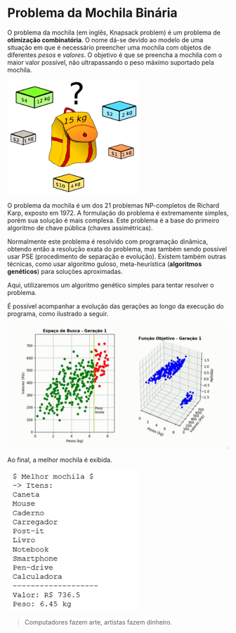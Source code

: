 # Problema da Mochila Binária

O problema da mochila (em inglês, Knapsack problem) é um problema de **otimização combinatória**. O nome dá-se devido ao modelo de uma situação em que é necessário preencher uma mochila com objetos de diferentes _pesos_ e _valores_. O objetivo é que se preencha a mochila com o maior valor possível, não ultrapassando o peso máximo suportado pela mochila.

<img src='imagens/knapsack.png' width='300'>

O problema da mochila é um dos 21 problemas NP-completos de Richard Karp, exposto em 1972. A formulação do problema é extremamente simples, porém sua solução é mais complexa. Este problema é a base do primeiro algoritmo de chave pública (chaves assimétricas).

Normalmente este problema é resolvido com programação dinâmica, obtendo então a resolução exata do problema, mas também sendo possível usar PSE (procedimento de separação e evolução). Existem também outras técnicas, como usar algoritmo guloso, meta-heurística (**algoritmos genéticos**) para soluções aproximadas. 

Aqui, utilizaremos um algoritmo genético simples para tentar resolver o problema.

É possível acompanhar a evolução das gerações ao longo da execução do programa, como ilustrado a seguir.

<img src='imagens/gif.gif' width='600'>

Ao final, a melhor mochila é exibida.

<img src='imagens/best_mochila.PNG' width='300'>

> Computadores fazem arte, artistas fazem dinheiro.


<!--stackedit_data:
eyJoaXN0b3J5IjpbLTE0MTc2MzU0ODQsLTgzMTg2OTQyOSwtNz
ExODU0MzMxXX0=
-->
